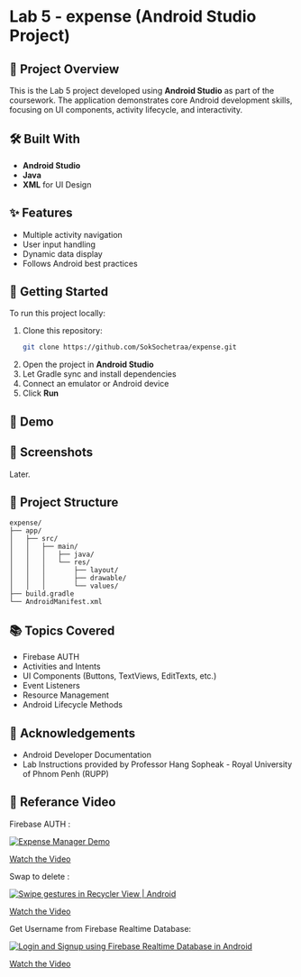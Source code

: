 # Lab 5 - expense (Android Studio Project)

## 📱 Project Overview

This is the Lab 5 project developed using **Android Studio** as part of the coursework. The application demonstrates core Android development skills, focusing on UI components, activity lifecycle, and interactivity.

## 🛠 Built With

- **Android Studio**
- **Java**
- **XML** for UI Design

## ✨ Features

- Multiple activity navigation
- User input handling
- Dynamic data display
- Follows Android best practices

## 🚀 Getting Started

To run this project locally:

1. Clone this repository:
   ```bash
   git clone https://github.com/SokSochetraa/expense.git
   ```
2. Open the project in **Android Studio**
3. Let Gradle sync and install dependencies
4. Connect an emulator or Android device
5. Click **Run**

## 🎥 Demo 


## 📸 Screenshots

Later.

## 📂 Project Structure

```
expense/
├── app/
│   ├── src/
│   │   ├── main/
│   │   │   ├── java/
│   │   │   └── res/
│   │   │       ├── layout/
│   │   │       ├── drawable/
│   │   │       └── values/
├── build.gradle
└── AndroidManifest.xml
```

## 📚 Topics Covered

- Firebase AUTH
- Activities and Intents
- UI Components (Buttons, TextViews, EditTexts, etc.)
- Event Listeners
- Resource Management
- Android Lifecycle Methods

## 🙌 Acknowledgements

- Android Developer Documentation  
- Lab Instructions provided by Professor Hang Sopheak - Royal University of Phnom Penh (RUPP)

## 🎥 Referance Video

Firebase AUTH :

[![Expense Manager Demo](https://img.youtube.com/vi/QAKq8UBv4GI/0.jpg)](https://youtu.be/QAKq8UBv4GI)

[Watch the Video](https://youtu.be/QAKq8UBv4GI)

Swap to delete :

[![Swipe gestures in Recycler View | Android](https://img.youtube.com/vi/rcSNkSJ624U/0.jpg)](https://youtu.be/rcSNkSJ624U)

[Watch the Video](https://youtu.be/rcSNkSJ624U)

Get Username from Firebase Realtime Database:

[![Login and Signup using Firebase Realtime Database in Android](https://img.youtube.com/vi/M3gYcPF51QY/0.jpg)](https://youtu.be/M3gYcPF51QY)

[Watch the Video](https://youtu.be/M3gYcPF51QY)
